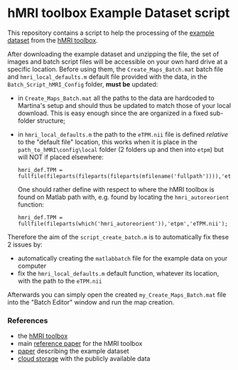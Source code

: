 # hMRI toolbox Example Dataset script
This repository contains a script to help the processing of the [example dataset](https://owncloud.gwdg.de/index.php/s/iv2TOQwGy4FGDDZ/download?path=%2F&files=hmri_sample_dataset_with_maps.zip) from the [hMRI toolbox](http://hmri.info).

After downloading the example dataset and unzipping the file, the set of images and batch script files will be accessible on your own hard drive at a specific location. Before using them, the `Create_Maps_Batch.mat` batch file and `hmri_local_defaults.m` default file provided with the data, in the `Batch_Script_hMRI_Config` folder, **must be** updated:

- in `Create_Maps_Batch.mat` all the paths to the data are hardcoded to Martina's setup and should thus be updated to match those of your local download. This is easy enough since the are organized in a fixed sub-folder structure;

- in `hmri_local_defaults.m` the path to the  `eTPM.nii` file is defined *relative* to the "default file" location, this works when it is place in the `path_to_hMRI\config\local` folder (2 folders up and then into `etpm`) but will NOT if placed elsewhere:

  ````
  hmri_def.TPM = fullfile(fileparts(fileparts(fileparts(mfilename('fullpath')))),'etpm','eTPM.nii');
  ````

  One should rather define with respect to where the hMRI toolbox is found on Matlab path with, e.g.  found by locating the `hmri_autoreorient` function:

  ````
  hmri_def.TPM = fullfile(fileparts(which('hmri_autoreorient')),'etpm','eTPM.nii');
  ````

Therefore the aim of the `script_create_batch.m`  is to automatically fix these 2 issues by:

- automatically creating the `matlabbatch` file for the example data on your computer
- fix the `hmri_local_defaults.m` default function, whatever its location, with the path to the  `eTPM.nii` 

Afterwards you can simply open the created `my_Create_Maps_Batch.mat` file into the "Batch Editor" window and run the map creation.

### References
- the [hMRI toolbox](http://hmri.info)
- main [reference paper](http://doi.org/10.1016/j.neuroimage.2019.01.029) for the hMRI toolbox
- [paper](https://doi.org/10.1016/j.dib.2019.104132) describing the example dataset
- [cloud storage](https://owncloud.gwdg.de/index.php/s/iv2TOQwGy4FGDDZ) with the publicly available data
